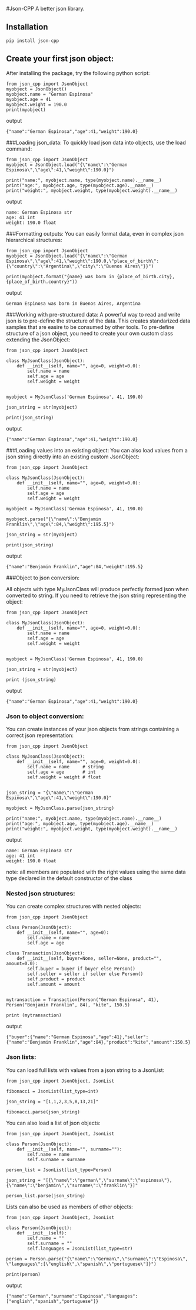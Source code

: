 #Json-CPP 
A better json library.

## Installation
```
pip install json-cpp

```

## Create your first json object:
After installing the package, try the following python script:
```
from json_cpp import JsonObject
myobject = JsonObject()
myobject.name = "German Espinosa"
myobject.age = 41
myobject.weight = 190.0
print(myobject)

```
output
```
{"name":"German Espinosa","age":41,"weight":190.0}
```
###Loading json_data:
To quickly load json data into objects, use the load command:
```
from json_cpp import JsonObject
myobject = JsonObject.load("{\"name\":\"German Espinosa\",\"age\":41,\"weight\":190.0}")

print("name:", myobject.name, type(myobject.name).__name__)
print("age:", myobject.age, type(myobject.age).__name__)
print("weight:", myobject.weight, type(myobject.weight).__name__)

```
output
```
name: German Espinosa str
age: 41 int
weight: 190.0 float
```
###Formatting outputs:
You can easily format data, even in complex json hierarchical structures:
```
from json_cpp import JsonObject
myobject = JsonObject.load("{\"name\":\"German Espinosa\",\"age\":41,\"weight\":190.0,\"place_of_birth\":{\"country\":\"Argentina\",\"city\":\"Buenos Aires\"}}")

print(myobject.format("{name} was born in {place_of_birth.city}, {place_of_birth.country}"))

```
output
```
German Espinosa was born in Buenos Aires, Argentina
```
###Working with pre-structured data:
A powerful way to read and write json is to pre-define the structure of the data. This creates standarized data samples that are easire to be consumed by other tools.
To pre-define structure of a json object, you need to create your own custom class extending the JsonObject: 
```
from json_cpp import JsonObject

class MyJsonClass(JsonObject):
    def __init__(self, name="", age=0, weight=0.0):
        self.name = name
        self.age = age
        self.weight = weight


myobject = MyJsonClass('German Espinosa', 41, 190.0)

json_string = str(myobject)

print(json_string)

```
output
```
{"name":"German Espinosa","age":41,"weight":190.0}
```

###Loading values into an existing object:
You can also load values from a json string directly into an existing custom JsonObject:
```
from json_cpp import JsonObject

class MyJsonClass(JsonObject):
    def __init__(self, name="", age=0, weight=0.0):
        self.name = name
        self.age = age
        self.weight = weight

myobject = MyJsonClass('German Espinosa', 41, 190.0)

myobject.parse("{\"name\":\"Benjamin Franklin\",\"age\":84,\"weight\":195.5}")

json_string = str(myobject)

print(json_string)

```
output
```
{"name":"Benjamin Franklin","age":84,"weight":195.5}
```


###Object to json conversion:

All objects with type MyJsonClass will produce perfectly formed json when converted to string.
If you need to retrieve the json string representing the object:
```
from json_cpp import JsonObject

class MyJsonClass(JsonObject):
    def __init__(self, name="", age=0, weight=0.0):
        self.name = name
        self.age = age
        self.weight = weight


myobject = MyJsonClass('German Espinosa', 41, 190.0)

json_string = str(myobject)

print (json_string)

```
output
```
{"name":"German Espinosa","age":41,"weight":190.0}
```
### Json to object conversion:
You can create instances of your json objects from strings containing a correct json representation:
```
from json_cpp import JsonObject

class MyJsonClass(JsonObject):
    def __init__(self, name="", age=0, weight=0.0):
        self.name = name     # string
        self.age = age       # int
        self.weight = weight # float


json_string = "{\"name\":\"German Espinosa\",\"age\":41,\"weight\":190.0}"

myobject = MyJsonClass.parse(json_string)

print("name:", myobject.name, type(myobject.name).__name__)
print("age:", myobject.age, type(myobject.age).__name__)
print("weight:", myobject.weight, type(myobject.weight).__name__)

```
output
```
name: German Espinosa str
age: 41 int
weight: 190.0 float
```
note: all members are populated with the right values using the same data type declared in the default constructor of the class

### Nested json structures:
You can create complex structures with nested objects: 
```
from json_cpp import JsonObject

class Person(JsonObject):
    def __init__(self, name="", age=0):
        self.name = name
        self.age = age

class Transaction(JsonObject):
    def __init__(self, buyer=None, seller=None, product="", amount=0.0):
        self.buyer = buyer if buyer else Person()
        self.seller = seller if seller else Person()
        self.product = product
        self.amount = amount


mytransaction = Transaction(Person("German Espinosa", 41), Person("Benjamin Franklin", 84), "kite", 150.5)

print (mytransaction)

```
output
```
{"buyer":{"name":"German Espinosa","age":41},"seller":{"name":"Benjamin Franklin","age":84},"product":"kite","amount":150.5}
```

### Json lists:
You can load full lists with values from a json string to a JsonList:
```
from json_cpp import JsonObject, JsonList

fibonacci = JsonList(list_type=int)

json_string = "[1,1,2,3,5,8,13,21]"

fibonacci.parse(json_string)

```
You can also load a list of json objects:
```
from json_cpp import JsonObject, JsonList

class Person(JsonObject):
    def __init__(self, name="", surname=""):
        self.name = name
        self.surname = surname

person_list = JsonList(list_type=Person)

json_string = "[{\"name\":\"german\",\"surname\":\"espinosa\"},{\"name\":\"benjamin\",\"surname\":\"franklin\"}]"

person_list.parse(json_string)

```
Lists can also be used as members of other objects:
```
from json_cpp import JsonObject, JsonList

class Person(JsonObject):
    def __init__(self):
        self.name = ""
        self.surname = ""
        self.languages = JsonList(list_type=str)

person = Person.parse("{\"name\":\"German\",\"surname\":\"Espinosa\", \"languages\":[\"english\",\"spanish\",\"portuguese\"]}")

print(person)

```
output
```
{"name":"German","surname":"Espinosa","languages":["english","spanish","portuguese"]}
```